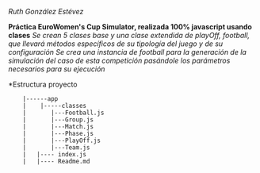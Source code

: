 *Ruth González Estévez*


**Práctica EuroWomen's Cup Simulator, realizada 100% javascript usando clases**
*Se crean 5 clases base y una clase extendida de playOff, football, que llevará métodos específicos de su tipología del juego y de su configuración*
*Se crea una instancia de football para la generación de la simulación del caso de esta competición pasándole los parámetros necesarios para su ejecución*


*Estructura proyecto

        |------app
        |    |-----classes
        |       |---Football.js
        |       |---Group.js
        |       |---Match.js
        |       |---Phase.js
        |       |---PlayOff.js
        |       |---Team.js
        |   |---- index.js
        |   |---- Readme.md
